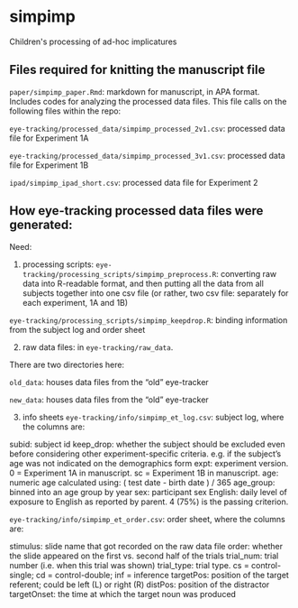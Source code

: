 # simpimp
Children's processing of ad-hoc implicatures

## Files required for knitting the manuscript file

`paper/simpimp_paper.Rmd`:
markdown for manuscript, in APA format. Includes codes for analyzing the processed data files. This file calls on the following files within the repo:

`eye-tracking/processed_data/simpimp_processed_2v1.csv`:
processed data file for Experiment 1A

`eye-tracking/processed_data/simpimp_processed_3v1.csv`:
processed data file for Experiment 1B

`ipad/simpimp_ipad_short.csv`:
processed data file for Experiment 2

## How eye-tracking processed data files were generated:

Need:
1) processing scripts:
`eye-tracking/processing_scripts/simpimp_preprocess.R`:
converting raw data into R-readable format, and then putting all the data from all subjects together into one csv file
(or rather, two csv file: separately for each experiment, 1A and 1B)

`eye-tracking/processing_scripts/simpimp_keepdrop.R`:
binding information from the subject log and order sheet 

2) raw data files: in `eye-tracking/raw_data`. 

There are two directories here:

`old_data`: houses data files from the “old” eye-tracker

`new_data`: houses data files from the “old” eye-tracker

3) info sheets
`eye-tracking/info/simpimp_et_log.csv`:
subject log, where the columns are:

subid: subject id
keep_drop: whether the subject should be excluded even before considering other experiment-specific criteria. e.g. if the subject’s age was not indicated on the demographics form
expt: experiment version. 0 = Experiment 1A in manuscript. sc = Experiment 1B in manuscript. 
age: numeric age calculated using: ( test date - birth date ) / 365
age_group: binned into an age group by year
sex: participant sex
English: daily level of exposure to English as reported by parent. 4 (75%) is the passing criterion.


`eye-tracking/info/simpimp_et_order.csv`:
order sheet, where the columns are:

stimulus: slide name that got recorded on the raw data file
order: whether the slide appeared on the first vs. second half of the trials
trial_num: trial number (i.e. when this trial was shown)
trial_type: trial type. cs = control-single; cd = control-double; inf = inference
targetPos: position of the target referent; could be left (L) or right (R)
distPos: position of the distractor
targetOnset: the time at which the target noun was produced

